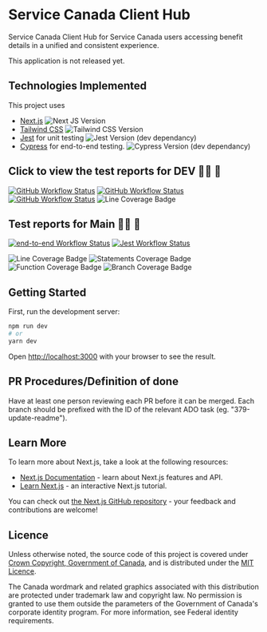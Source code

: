 # Service Canada Client Hub

Service Canada Client Hub for Service Canada users accessing benefit details in a unified and consistent experience.

This application is not released yet.

## Technologies Implemented

This project uses

- [Next.js](https://nextjs.org/) ![Next JS Version](https://img.shields.io/github/package-json/dependency-version/DTS-STN/secure-client-hub/next)
- [Tailwind CSS](https://tailwindcss.com/) ![Tailwind CSS Version](https://img.shields.io/github/package-json/dependency-version/DTS-STN/secure-client-hub/dev/tailwindcss)
- [Jest](https://jestjs.io/) for unit testing ![Jest Version (dev dependancy)](https://img.shields.io/github/package-json/dependency-version/DTS-STN/secure-client-hub/dev/jest)
- [Cypress](https://www.cypress.io/) for end-to-end testing. ![Cypress Version (dev dependancy)](https://img.shields.io/github/package-json/dependency-version/DTS-STN/secure-client-hub/dev/cypress)

## Click to view the test reports for DEV 👩‍🔬 🧪

[![GitHub Workflow Status](https://img.shields.io/github/workflow/status/DTS-STN/secure-client-hub/default-tests.yml?branch=dev?label=End-To-End%20Tests)](https://dts-stn.github.io/secure-client-hub/refs/heads/dev/e2e-test-report/?event=push)
[![GitHub Workflow Status](https://img.shields.io/github/workflow/status/DTS-STN/secure-client-hub/default-tests.yml?branch=dev?label=Lint%20and%20Unit%20Checks)](https://dts-stn.github.io/secure-client-hub/refs/heads/dev/unit-test-results/lcov-report/?event=push)
[![GitHub Workflow Status](https://img.shields.io/github/workflow/status/DTS-STN/secure-client-hub/default-test.yml/dev?label=Lint%20and%20Unit%20Checks)](https://dts-stn.github.io/secure-client-hub/dev/coverage/lcov-report)
![Line Coverage Badge](https://img.shields.io/badge/dynamic/json?label=Line%20Coverage&query=%24.total.lines.pct&suffix=%25&url=https%3A%2F%2Fdts-stn.github.io%2Fsecure-client-hub%2Frefs%2Fheads%2Fdev%2Fcoverage%2Fcoverage-summary.json)

## Test reports for Main 👩‍🔬 🧪

[![end-to-end Workflow Status](https://img.shields.io/github/workflow/status/DTS-STN/secure-client-hub/default-tests.yml?branch=main?label=E2E)](https://dts-stn.github.io/secure-client-hub/refs/heads/main/e2e-test-report/?event=push)
[![Jest Workflow Status](https://img.shields.io/github/workflow/status/DTS-STN/secure-client-hub/default-tests.yml?branch=main?label=Jest)](https://dts-stn.github.io/secure-client-hub/refs/heads/main/unit-test-results/lcov-report/)

![Line Coverage Badge](https://img.shields.io/badge/dynamic/json?label=Line%20Coverage&query=%24.total.lines.pct&suffix=%25&url=https%3A%2F%2Fdts-stn.github.io%2Fsecure-client-hub%2Frefs%2Fheads%2Fmain%2Funit-test-results%2Fcoverage-summary.json)
![Statements Coverage Badge](https://img.shields.io/badge/dynamic/json?label=Statement%20Coverage&query=%24.total.statements.pct&suffix=%25&url=https%3A%2F%2Fdts-stn.github.io%2Fsecure-client-hub%2Frefs%2Fheads%2Fmain%2Funit-test-results%2Fcoverage-summary.json)
![Function Coverage Badge](https://img.shields.io/badge/dynamic/json?label=Function%20Coverage&query=%24.total.functions.pct&suffix=%25&url=https%3A%2F%2Fdts-stn.github.io%2Fsecure-client-hub%2Frefs%2Fheads%2Fmain%2Funit-test-results%2Fcoverage-summary.json)
![Branch Coverage Badge](https://img.shields.io/badge/dynamic/json?label=Branch%20Coverage&query=%24.total.branches.pct&suffix=%25&url=https%3A%2F%2Fdts-stn.github.io%2Fsecure-client-hub%2Frefs%2Fheads%2Fmain%2Funit-test-results%2Fcoverage-summary.json)

## Getting Started

First, run the development server:

```bash
npm run dev
# or
yarn dev
```

Open [http://localhost:3000](http://localhost:3000) with your browser to see the result.

## PR Procedures/Definition of done

Have at least one person reviewing each PR before it can be merged.
Each branch should be prefixed with the ID of the relevant ADO task (eg. "379-update-readme").

## Learn More

To learn more about Next.js, take a look at the following resources:

- [Next.js Documentation](https://nextjs.org/docs) - learn about Next.js features and API.
- [Learn Next.js](https://nextjs.org/learn) - an interactive Next.js tutorial.

You can check out [the Next.js GitHub repository](https://github.com/vercel/next.js/) - your feedback and contributions are welcome!

## Licence

Unless otherwise noted, the source code of this project is covered under [Crown Copyright, Government of Canada](https://www.canada.ca/en/canadian-heritage/services/crown-copyright-request.html), and is distributed under the [MIT Licence](../LICENSE).

The Canada wordmark and related graphics associated with this distribution are protected under trademark law and copyright law.
No permission is granted to use them outside the parameters of the Government of Canada's corporate identity program.
For more information, see Federal identity requirements.
